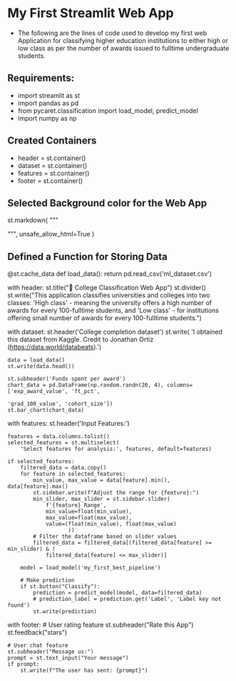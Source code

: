 # My First Streamlit Web App
- The following are the lines of code used to develop my first web Application for classifying higher education institutions to either high or low class as per the number of awards issued to fulltime undergraduate students.
## Requirements:
- import streamlit as st
- import pandas as pd
- from pycaret.classification import load_model, predict_model
- import numpy as np

## Created Containers
- header = st.container()
- dataset = st.container()
- features = st.container()
- footer = st.container()

## Selected Background color for the Web App
st.markdown(
    """
<style> .main {background-color: #F5F5F8;
}
</style>
""",
    unsafe_allow_html=True
)

## Defined a Function for Storing Data
@st.cache_data
def load_data():
    return pd.read_csv('ml_dataset.csv')


with header:
    st.title("🎈 College Classification Web App")
    st.divider()
    st.write("This application classifies universities and colleges into two classes: 'High class' - meaning the university offers a high number of awards for every 100-fulltime students, and 'Low class' - for institutions offering small number of awards for every 100-fulltime students.")

with dataset:
    st.header('College completion dataset')
    st.write(
        'I obtained this dataset from Kaggle. Credit to Jonathan Ortiz (https://data.world/databeats).')

    data = load_data()
    st.write(data.head())

    st.subheader('Funds spent per award')
    chart_data = pd.DataFrame(np.random.randn(20, 4), columns=['exp_award_value', 'ft_pct',
                                                               'grad_100_value', 'cohort_size'])
    st.bar_chart(chart_data)

with features:
    st.header('Input Features:')

    features = data.columns.tolist()
    selected_features = st.multiselect(
        'Select features for analysis:', features, default=features)

    if selected_features:
        filtered_data = data.copy()
        for feature in selected_features:
            min_value, max_value = data[feature].min(), data[feature].max()
            st.sidebar.write(f"Adjust the range for {feature}:")
            min_slider, max_slider = st.sidebar.slider(
                f'{feature} Range',
                min_value=float(min_value),
                max_value=float(max_value),
                value=(float(min_value), float(max_value)
                       ))
            # Filter the dataframe based on slider values
            filtered_data = filtered_data[(filtered_data[feature] >= min_slider) & (
                filtered_data[feature] <= max_slider)]

        model = load_model('my_first_best_pipeline')

        # Make prediction
        if st.button("Classify"):
            prediction = predict_model(model, data=filtered_data)
            # prediction_label = prediction.get('Label', 'Label key not found')
            st.write(prediction)


with footer:
    # User rating feature
    st.subheader("Rate this App")
    st.feedback("stars")

    # User chat feature
    st.subheader("Message us:")
    prompt = st.text_input("Your message")
    if prompt:
        st.write(f"The user has sent: {prompt}")
